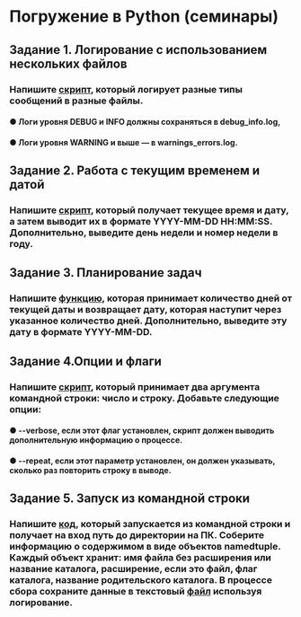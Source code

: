 # Погружение в Python (семинары)

## Задание 1. Логирование с использованием нескольких файлов
### Напишите [скрипт](https://github.com/KirillCh22/Python_Les15/tree/main/Task1), который логирует разные типы сообщений в разные файлы. 
#### ● Логи уровня DEBUG и INFO должны сохраняться в debug_info.log,  
#### ● Логи уровня WARNING и выше — в warnings_errors.log.


## Задание 2. Работа с текущим временем и датой
### Напишите [скрипт](https://github.com/KirillCh22/Python_Les15/blob/main/Task2.py), который получает текущее время и дату, а затем выводит их в формате YYYY-MM-DD HH:MM:SS. Дополнительно, выведите день недели и номер недели в году.


## Задание 3. Планирование задач
### Напишите [функцию](https://github.com/KirillCh22/Python_Les15/blob/main/Task3.py), которая принимает количество дней от текущей даты и возвращает дату, которая наступит через указанное количество дней. Дополнительно, выведите эту дату в формате YYYY-MM-DD.



## Задание 4.Опции и флаги
### Напишите [скрипт](https://github.com/KirillCh22/Python_Les15/blob/main/Task4.py), который принимает два аргумента командной строки: число и строку. Добавьте следующие опции:
#### ● --verbose, если этот флаг установлен, скрипт должен выводить дополнительную информацию о процессе.
#### ● --repeat, если этот параметр установлен, он должен указывать, сколько раз повторить строку в выводе.



## Задание 5. Запуск из командной строки
### Напишите [код](https://github.com/KirillCh22/Python_Les15/blob/main/Task5.py), который запускается из командной строки и получает на вход путь до директории на ПК. Соберите информацию о содержимом в виде объектов namedtuple. Каждый объект хранит: имя файла без расширения или название каталога, расширение, если это файл, флаг каталога, название родительского каталога. В процессе сбора сохраните данные в текстовый [файл](https://github.com/KirillCh22/Python_Les15/blob/main/total_directory.log) используя логирование.

